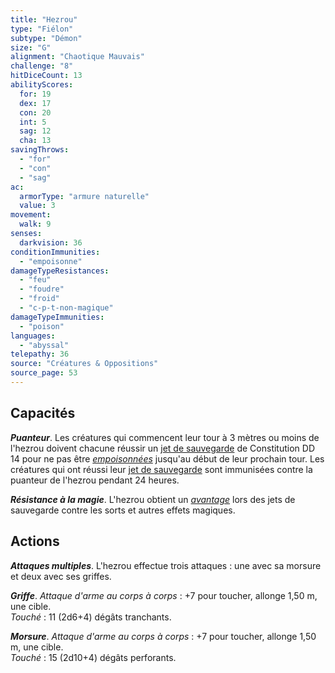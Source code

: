 ```yaml
---
title: "Hezrou"
type: "Fiélon"
subtype: "Démon"
size: "G"
alignment: "Chaotique Mauvais"
challenge: "8"
hitDiceCount: 13
abilityScores:
  for: 19
  dex: 17
  con: 20
  int: 5
  sag: 12
  cha: 13
savingThrows:
  - "for"
  - "con"
  - "sag"
ac:
  armorType: "armure naturelle"
  value: 3
movement:
  walk: 9
senses:
  darkvision: 36
conditionImmunities:
  - "empoisonne"
damageTypeResistances:
  - "feu"
  - "foudre"
  - "froid"
  - "c-p-t-non-magique"
damageTypeImmunities:
  - "poison"
languages:
  - "abyssal"
telepathy: 36
source: "Créatures & Oppositions"
source_page: 53
---
```

## Capacités
_**Puanteur**_. Les créatures qui commencent leur tour à 3 mètres ou moins de l'hezrou doivent chacune réussir un [jet de sauvegarde](/utiliser-les-caracteristiques/#jets-de-sauvegarde) de Constitution DD 14 pour ne pas être [_empoisonnées_](/gerer-la-sante-du-personnage/#empoisonne) jusqu'au début de leur prochain tour. Les créatures qui ont réussi leur [jet de sauvegarde](/utiliser-les-caracteristiques/#jets-de-sauvegarde) sont immunisées contre la puanteur de l'hezrou pendant 24 heures.

_**Résistance à la magie**_. L'hezrou obtient un [_avantage_](/utiliser-les-caracteristiques/#avantage-et-desavantage) lors des jets de sauvegarde contre les sorts et autres effets magiques.

## Actions
_**Attaques multiples**_. L'hezrou effectue trois attaques : une avec sa morsure et deux avec ses griffes.

_**Griffe**_. _Attaque d'arme au corps à corps_ : +7 pour toucher, allonge 1,50 m, une cible.  
_Touché_ : 11 (2d6+4) dégâts tranchants.

_**Morsure**_. _Attaque d'arme au corps à corps_ : +7 pour toucher, allonge 1,50 m, une cible.  
_Touché_ : 15 (2d10+4) dégâts perforants.
